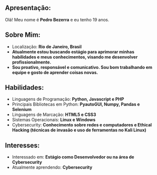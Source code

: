 ## Apresentação:

Olá! Meu nome é **Pedro Bezerra** e eu tenho 19 anos.

## Sobre Mim:
- Localização: **Rio de Janeiro, Brasil**
- **Atualmente estou buscando estágio para aprimorar minhas habilidades e meus conhecimentos, visando me desenvolver profissionalmente.**
- **Sou proativo, responsável e comunicativo. Sou bom trabalhando em equipe e gosto de aprender coisas novas.**

## Habilidades:

- Linguagens de Programação: **Python, Javascript e PHP**
- Principais Bibliotecas em Python: **PyautoGUI, Numpy, Pandas e Selenium**
- Linguagens de Marcação: **HTML5 e CSS3**
- Sistemas Operacionais: **Linux e Windows**
- Cybersecurity: **Conhecimento sobre redes e computadores e Ethical Hacking (técnicas de invasão e uso de ferramentas no Kali Linux)**

## Interesses:

- Interessado em: **Estágio como Desenvolvedor ou na área de Cybersecurity**
- Atualmente aprendendo: **Cybersecurity**
